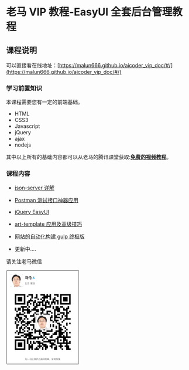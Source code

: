 # 老马 VIP 教程-EasyUI 全套后台管理教程

## 课程说明

可以直接看在线地址：[https://malun666.github.io/aicoder_vip_doc/#/](https://malun666.github.io/aicoder_vip_doc/#/)

### 学习前置知识

本课程需要您有一定的前端基础。

- HTML
- CSS3
- Javascript
- jQuery
- ajax
- nodejs

其中以上所有的基础内容都可以从老马的腾讯课堂获取:**[免费的视频教程](https://qtxh.ke.qq.com/)**。

### 课程内容

- [json-server 详解](./pages/jsonserver.md)

- [Postman 测试接口神器应用](./pages/postman.md)

- [jQuery EasyUI](./pages/jqeasyui.md)

- [art-template 应用及高级技巧](./pages/art_template.md)

- [网站的自动化构建 gulp 终极版](./pages/gulp.md)

- 更新中....

请关注老马微信

<img src="images/wx.jpg" width="200">
